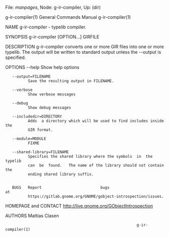 File: *manpages*,  Node: g-ir-compiler,  Up: (dir)

g-ir-compiler(1)            General Commands Manual           g-ir-compiler(1)



NAME
       g-ir-compiler - typelib compiler.

SYNOPSIS
       g-ir-compiler [OPTION...] GIRFILE

DESCRIPTION
       g-ir-compiler  converts one or more GIR files into one or more typelib.
       The output will be written to standard output unless  the  --output  is
       specified.

OPTIONS
       --help Show help options

       --output=FILENAME
              Save the resulting output in FILENAME.

       --verbose
              Show verbose messages

       --debug
              Show debug messages

       --includedir=DIRECTORY
              Adds  a directory which will be used to find includes inside the
              GIR format.

       --module=MODULE
              FIXME

       --shared-library=FILENAME
              Specifies the shared library where the symbols  in  the  typelib
              can  be  found.   The name of the library should not contain the
              ending shared library suffix.


       BUGS   Report                          bugs                          at
              https://gitlab.gnome.org/GNOME/gobject-introspection/issues.

HOMEPAGE and CONTACT
       http://live.gnome.org/GObjectIntrospection

AUTHORS
       Mattias Clasen



                                                              g-ir-compiler(1)
